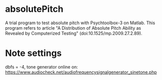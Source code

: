 # absolutePitch
A trial program to test absolute pitch with Psychtoolbox-3 on Matlab.
This program refers to article "A Distribution of Absolute Pitch Ability as Revealed by Computerized Testing" (doi:10.1525/mp.2009.27.2.89).
# Note settings
dbfs = -4, tone generator online on: https://www.audiocheck.net/audiofrequencysignalgenerator_sinetone.php
